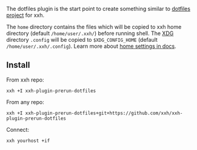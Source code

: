 The dotfiles plugin is the start point to create something similar to [dotfiles project](https://dotfiles.github.io/) for xxh.

The `home` directory contains the files which will be copied to xxh home directory (default `/home/user/.xxh/`) before running shell. 
The [XDG](https://specifications.freedesktop.org/basedir-spec/basedir-spec-latest.html) directory `.config` 
will be copied to `$XDG_CONFIG_HOME` (default `/home/user/.xxh/.config`). Learn more about [home settings in docs](https://github.com/xxh/xxh/wiki#how-to-set-homeuser-as-home-on-host).

## Install
From xxh repo:
```
xxh +I xxh-plugin-prerun-dotfiles
```
From any repo:
```
xxh +I xxh-plugin-prerun-dotfiles+git+https://github.com/xxh/xxh-plugin-prerun-dotfiles
```
Connect:
```
xxh yourhost +if
```

